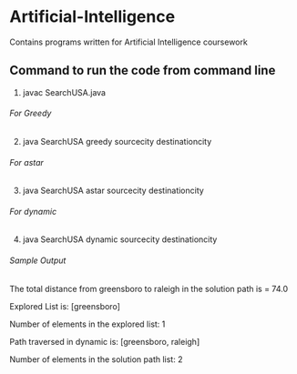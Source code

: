 # Artificial-Intelligence
Contains programs written for Artificial Intelligence coursework

## Command to run the code from command line
1. javac SearchUSA.java
###### For Greedy
2. java SearchUSA greedy sourcecity destinationcity
###### For astar
3. java SearchUSA astar sourcecity destinationcity
###### For dynamic
4. java SearchUSA dynamic sourcecity destinationcity

###### Sample Output

The total distance from greensboro to raleigh in the solution path is = 74.0

Explored List is: [greensboro]

Number of elements in the explored list: 1

Path traversed in dynamic is: [greensboro, raleigh]

Number of elements in the solution path list: 2

